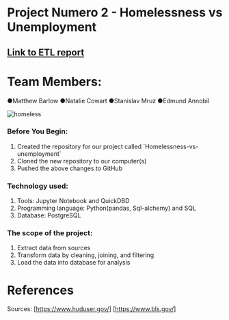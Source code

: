 
# Project Numero 2 - Homelessness vs Unemployment
## [Link to ETL report](https://github.com/stasmruz/Homeless-vs-unemployment/blob/main/Homeless_Unemployment_Report.docx?raw=true)

# Team Members:
●Matthew Barlow
●Natalie Cowart
●Stanislav Mruz
●Edmund Annobil

![homeless](https://images.theconversation.com/files/98033/original/image-20151012-17809-1mo6x74.jpg?ixlib=rb-1.1.0&q=45&auto=format&w=926&fit=clip)

### Before You Begin:
<ol>
<li> Created the repository for our project called `Homelessness-vs-unemployment` </li>
<li> Cloned the new repository to our computer(s) </li>
<li> Pushed the above changes to GitHub</li>
</ol>

### Technology used:
<ol>
<li>Tools: Jupyter Notebook and QuickDBD </li>
<li>Programming language: Python(pandas, Sql-alchemy) and SQL</li>
<li>Database: PostgreSQL</li>
</ol>


### The scope of the project: 
<ol>
<li> Extract data from sources </li>
<li> Transform data by cleaning, joining, and filtering </li>
<li> Load the data into database for analysis</li>
</ol>
 

# References

Sources: [https://www.huduser.gov/]
        [https://www.bls.gov/]
